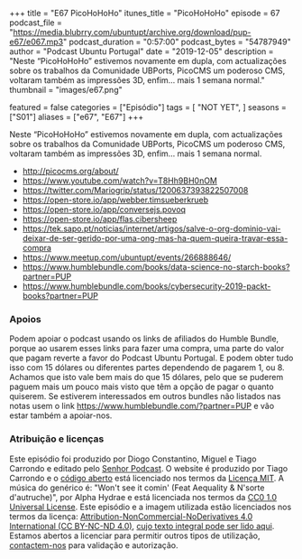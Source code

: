 +++
title = "E67 PicoHoHoHo"
itunes_title = "PicoHoHoHo"
episode = 67
podcast_file = "https://media.blubrry.com/ubuntupt/archive.org/download/pup-e67/e067.mp3"
podcast_duration = "0:57:00"
podcast_bytes = "54787949"
author = "Podcast Ubuntu Portugal"
date = "2019-12-05"
description = "Neste “PicoHoHoHo” estivemos novamente em dupla, com actualizações sobre os trabalhos da Comunidade UBPorts, PicoCMS um poderoso CMS, voltaram também as impressões 3D, enfim… mais 1 semana normal."
thumbnail = "images/e67.png"

featured = false
categories = ["Episódio"]
tags = [
  "NOT YET",
]
seasons = ["S01"]
aliases = ["e67", "E67"]
+++

Neste “PicoHoHoHo” estivemos novamente em dupla, com actualizações sobre os trabalhos da Comunidade UBPorts, PicoCMS um poderoso CMS, voltaram também as impressões 3D, enfim… mais 1 semana normal.

* http://picocms.org/about/
* https://www.youtube.com/watch?v=T8Hh9BH0nOM
* https://twitter.com/Mariogrip/status/1200637393822507008
* https://open-store.io/app/webber.timsueberkrueb
* https://open-store.io/app/conversejs.povoq
* https://open-store.io/app/flas.cibersheep
* https://tek.sapo.pt/noticias/internet/artigos/salve-o-org-dominio-vai-deixar-de-ser-gerido-por-uma-ong-mas-ha-quem-queira-travar-essa-compra
* https://www.meetup.com/ubuntupt/events/266888646/
* https://www.humblebundle.com/books/data-science-no-starch-books?partner=PUP
* https://www.humblebundle.com/books/cybersecurity-2019-packt-books?partner=PUP


### Apoios
Podem apoiar o podcast usando os links de afiliados do Humble Bundle, porque ao usarem esses links para fazer uma compra, uma parte do valor que pagam reverte a favor do Podcast Ubuntu Portugal.
E podem obter tudo isso com 15 dólares ou diferentes partes dependendo de pagarem 1, ou 8.
Achamos que isto vale bem mais do que 15 dólares, pelo que se puderem paguem mais um pouco mais visto que têm a opção de pagar o quanto quiserem.
Se estiverem interessados em outros bundles não listados nas notas usem o link https://www.humblebundle.com/?partner=PUP e vão estar também a apoiar-nos.

### Atribuição e licenças
Este episódio foi produzido por Diogo Constantino, Miguel e Tiago Carrondo e editado pelo [Senhor Podcast](https://senhorpodcast.pt/).
O website é produzido por Tiago Carrondo e o [código aberto](https://gitlab.com/podcastubuntuportugal/website) está licenciado nos termos da [Licença MIT](https://gitlab.com/podcastubuntuportugal/website/main/LICENSE).
A música do genérico é: "Won't see it comin' (Feat Aequality & N'sorte d'autruche)", por Alpha Hydrae e está licenciada nos termos da [CC0 1.0 Universal License](https://creativecommons.org/publicdomain/zero/1.0/).
Este episódio e a imagem utilizada estão licenciados nos termos da licença: [Attribution-NonCommercial-NoDerivatives 4.0 International (CC BY-NC-ND 4.0)](https://creativecommons.org/licenses/by-nc-nd/4.0/), [cujo texto integral pode ser lido aqui](https://creativecommons.org/licenses/by-nc-nd/4.0/legalcode). Estamos abertos a licenciar para permitir outros tipos de utilização, [contactem-nos](https://podcastubuntuportugal.org/contactos) para validação e autorização.

